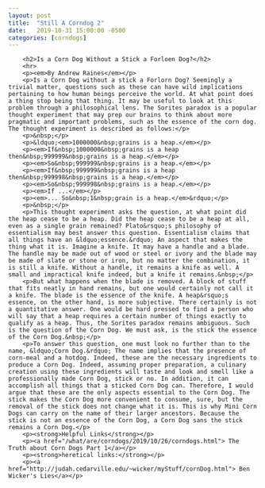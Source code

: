 ```yaml
---
layout: post
title:  "Still A Corndog 2"
date:   2019-10-31 15:00:00 -0500
categories: [corndogs]
---
```



<html>
<head>
<title>Still A Corndog 2</title>
<style>
	body, html {
    height: 100%;
}


</style>
</head>
  
        <h2>Is a Corn Dog Without a Stick a Forloen Dog?</h2>
		<hr>
		<p><em>By Andrew Raines</em></p>
        <p>Is a Corn Dog without a stick a Forlorn Dog? Seemingly a trivial matter, questions such as these can have wild implications pertaining to how human beings perceive the world. At what point does a thing stop being that thing. It may be useful to look at this problem through a philosophical lens. The Sorites paradox is a popular thought experiment that may prep our brains to think about more pragmatic and important problems, such as the essence of the corn dog. The thought experiment is described as follows:</p>
        <p>&nbsp;</p>
        <p>&ldquo;<em>1000000&nbsp;grains is a heap.</em></p>
        <p><em>If&nbsp;1000000&nbsp;grains is a heap then&nbsp;999999&nbsp;grains is a heap.</em></p>
        <p><em>So&nbsp;999999&nbsp;grains is a heap.</em></p>
        <p><em>If&nbsp;999999&nbsp;grains is a heap then&nbsp;999998&nbsp;grains is a heap.</em></p>
        <p><em>So&nbsp;999998&nbsp;grains is a heap.</em></p>
        <p><em>If ...</em></p>
        <p><em>... So&nbsp;1&nbsp;grain is a heap.</em>&rdquo;</p>
        <p>&nbsp;</p>
        <p>This thought experiment asks the question, at what point did the heap cease to be a heap. Did the heap cease to be a heap at all, even as a single grain remained? Plato&rsquo;s philosophy of essentialism may best answer this question. Essentialism claims that all things have an &ldquo;essence.&rdquo; An aspect that makes the thing what it is. Imagine a knife. It may have a handle and a blade. The handle may be made out of wood or steel or ivory and the blade may be made of slate or stone or iron, but no matter the combination, it is still a knife. Without a handle, it remains a knife as well. A small and impractical knife indeed, but a knife it remains.&nbsp;</p>
        <p>But what happens when the blade is removed. A block of stuff that fits neatly in hand remains, but one would certainly not call it a knife. The blade is the essence of the knife. A heap&rsquo;s essence, on the other hand, is more subjective. There certainly is not a quantitative answer. One would be hard pressed to find a person who will say that a heap requires a certain number of things exactly to qualify as a heap. Thus, the Sorites paradox remains ambiguous. Such is the question of the Corn Dog. We must ask, is the stick the essence of the Corn Dog.&nbsp;</p>
        <p>To answer this question, one must look no further than to the name, &ldquo;Corn Dog.&rdquo; The name implies that the presence of corn-meal and a hotdog. Indeed, these are the necessary ingredients to produce a Corn Dog. Indeed, assuming proper preparation, a culinary creation using these ingredients will taste and look and smell like a professionally made Corn Dog, stick or no. In addition, it can accomplish all things that a sticked Corn Dog can. Therefore, I would argue that these are the only aspects essential to the Corn Dog. The stick makes the Corn Dog more convenient to consume, sure, but the removal of the stick does not change what it is. This is why Mini Corn Dogs can carry on the name of their larger ancestors. Because the stick is not an essence of the Corn Dog, a Corn Dog sans the stick remains a Corn Dog.</p>
		<p><strong>Helpful Links</strong></p>
		<p><a href="/what/are/corndogs/2019/10/26/corndogs.html"> The Truth about Corn Dogs Part 1</a></p>
		<p><strong>heretical links:</strong></p>
		<p><a href="http://judah.cedarville.edu/~wicker/myStuff/cornDog.html"> Ben Wicker's Lies</a></p>
	
		
	

</html>


